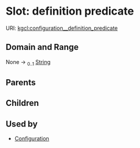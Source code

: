 
# Slot: definition predicate




URI: [kgcl:configuration__definition_predicate](http://w3id.org/kgcl/configuration__definition_predicate)


## Domain and Range

None &#8594;  <sub>0..1</sub> [String](types/String.md)

## Parents


## Children


## Used by

 * [Configuration](Configuration.md)
